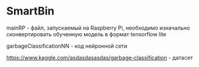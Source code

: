 # SmartBin

mainRP - файл, запускаемый на Raspberry Pi, необходимо изначально сконвертировать обученную модель в формат tensorflow lite

garbageClassificationNN - код нейронной сети

https://www.kaggle.com/asdasdasasdas/garbage-classification - датасет
